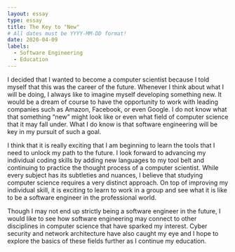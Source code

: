 ```yaml
---
layout: essay
type: essay
title: The Key to "New"
# All dates must be YYYY-MM-DD format!
date: 2020-04-09
labels:
  - Software Engineering
  - Education
---
```


I decided that I wanted to become a computer scientist because I told myself that this was the career of the future. Whenever I think about what I will be doing, I always like to imagine myself developing something new. It would be a dream of course to have the opportunity to work with leading companies such as Amazon, Facebook, or even Google. I do not know what that something “new” might look like or even what field of computer science that it may fall under. What I do know is that software engineering will be key in my pursuit of such a goal. 

I think that it is really exciting that I am beginning to learn the tools that I need to unlock my path to the future. I look forward to advancing my individual coding skills by adding new languages to my tool belt and continuing to practice the thought process of a computer scientist. While every subject has its subtleties and nuances, I believe that studying computer science requires a very distinct approach. On top of improving my individual skill, it is exciting to learn to work in a group and see what it is like to be a software engineer in the professional world. 

Though I may not end up strictly being a software engineer in the future, I would like to see how software engineering may connect to other disciplines in computer science that have sparked my interest. Cyber security and network architecture have also caught my eye and I hope to explore the basics of these fields further as I continue my education.
